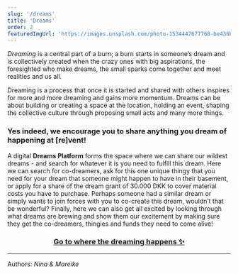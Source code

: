 ```yaml
---
slug: '/dreams'
title: 'Dreams'
order: 2
featuredImgUrl: 'https://images.unsplash.com/photo-1534447677768-be436bb09401?ixid=MnwxMjA3fDB8MHxwaG90by1wYWdlfHx8fGVufDB8fHx8&ixlib=rb-1.2.1&auto=format&fit=crop&w=1971&q=80'
---
```


_Dreaming_ is a central part of a burn; a burn starts in someone’s dream and is collectively created when the crazy ones with big aspirations, the foresighted who make dreams, the small sparks come together and meet realities and us all.

Dreaming is a process that once it is started and shared with others inspires for more and more dreaming and gains more momentum. Dreams can be about building or creating a space at the location, holding an event, shaping the collective culture through proposing small acts and many more things.

### Yes indeed, we encourage you to share anything you dream of happening at [re]vent!

A digital **Dreams Platform** forms the space where we can share our wildest dreams - and search for whatever it is you need to fulfill this dream. Here we can search for co-dreamers, ask for this one unique thingy that you need for your dream that someone might happen to have in their basement, or apply for a share of the dream grant of 30.000 DKK to cover material costs you have to purchase. Perhaps someone had a similar dream or simply wants to join forces with you to co-create this dream, wouldn’t that be wonderful? Finally, here we can also get all excited by looking through what dreams are brewing and show them our excitement by making sure they get the co-dreamers, thingies and funds they need to come alive!

<a href="https://reconnect.dreams.wtf/revent" target="_blank"><h3 style="text-align: center;">Go to where the dreaming happens ✨</h3></a>

---

Authors: _Nina & Mareike_
